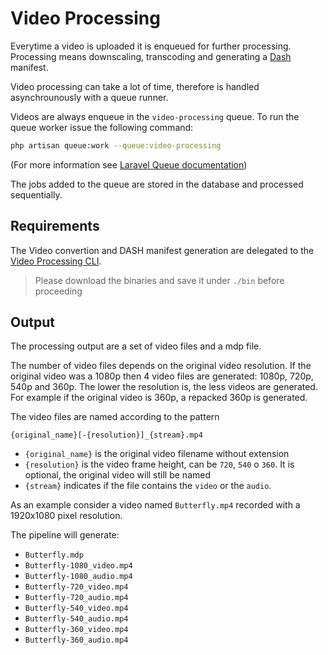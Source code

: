 # Video Processing

Everytime a video is uploaded it is enqueued for further processing. Processing means downscaling, transcoding and generating a [Dash](https://en.wikipedia.org/wiki/Dynamic_Adaptive_Streaming_over_HTTP) manifest.

Video processing can take a lot of time, therefore is handled asynchrounously with a queue runner.

Videos are always enqueue in the `video-processing` queue. To run the queue worker issue the following command:

```bash
php artisan queue:work --queue:video-processing
```

(For more information see [Laravel Queue documentation](https://laravel.com/docs/5.4/queues#running-the-queue-worker))

The jobs added to the queue are stored in the database and processed sequentially.


## Requirements

The Video convertion and DASH manifest generation are delegated to the [Video Processing CLI](https://github.com/OneOffTech/video-processing-cli). 

> Please download the binaries and save it under `./bin` before proceeding


## Output

The processing output are a set of video files and a mdp file.

The number of video files depends on the original video resolution. If the original video was a 1080p then 4 video files are generated: 1080p, 720p, 540p and 360p. The lower the resolution is, the less videos are generated. For example if the original video is 360p, a repacked 360p is generated.

The video files are named according to the pattern

```
{original_name}[-{resolution}]_{stream}.mp4
```

- `{original_name}` is the original video filename without extension
- `{resolution}` is the video frame height, can be `720`, `540` o `360`. It is optional, the original video will still be named
- `{stream}` indicates if the file contains the `video` or the `audio`.

As an example consider a video named `Butterfly.mp4` recorded with a 1920x1080 pixel resolution.

The pipeline will generate:

- `Butterfly.mdp`
- `Butterfly-1080_video.mp4`
- `Butterfly-1080_audio.mp4`
- `Butterfly-720_video.mp4`
- `Butterfly-720_audio.mp4`
- `Butterfly-540_video.mp4`
- `Butterfly-540_audio.mp4`
- `Butterfly-360_video.mp4`
- `Butterfly-360_audio.mp4`

